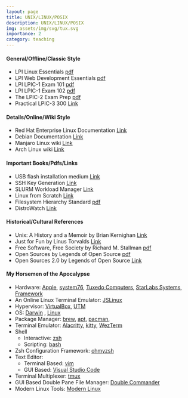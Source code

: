 ```yaml
---
layout: page
title: UNIX/LINUX/POSIX
description: UNIX/LINUX/POSIX
img: assets/img/svg/tux.svg
importance: 2
category: teaching
---
```


#### General/Offline/Classic Style

* LPI Linux Essentials [pdf](https://learning.lpi.org/pdfstore/LPI-Learning-Material-010-160-en.pdf)
* LPI Web Development Essentials [pdf](https://learning.lpi.org/pdfstore/LPI-Learning-Material-030-100-en.pdf)
* LPI LPIC-1 Exam 101 [pdf](https://learning.lpi.org/pdfstore/LPI-Learning-Material-101-500-en.pdf)
* LPI LPIC-1 Exam 102 [pdf](https://learning.lpi.org/pdfstore/LPI-Learning-Material-102-500-en.pdf)  
* The LPIC-2 Exam Prep [pdf](https://lpic2book.github.io/src/pdf/lpic2book.pdf)
* Practical LPIC-3 300 [Link](https://link.springer.com/book/10.1007/978-1-4842-4473-9)

#### Details/Online/Wiki Style

* Red Hat Enterprise Linux Documentation [Link](https://access.redhat.com/documentation/en-us/red_hat_enterprise_linux/9)
* Debian Documentation [Link](https://www.debian.org/doc/)
* Manjaro Linux wiki [Link](https://wiki.manjaro.org/index.php/Main_Page)
* Arch Linux wiki [Link](https://wiki.archlinux.org/)

#### Important Books/Pdfs/Links
* USB flash installation medium [Link](https://wiki.archlinux.org/title/USB_flash_installation_medium)
* SSH Key Generation [Link](https://wiki.archlinux.org/title/SSH_keys)
* SLURM Workload Manager [Link](https://slurm.schedmd.com/)
* Linux from Scratch [Link](https://www.linuxfromscratch.org/lfs/downloads/stable/LFS-BOOK-12.0.pdf)
* Filesystem Hierarchy Standard [pdf](https://refspecs.linuxfoundation.org/FHS_3.0/fhs-3.0.pdf)
* DistroWatch [Link](https://distrowatch.com/)

#### Historical/Cultural References
* Unix: A History and a Memoir by Brian Kernighan [Link](https://www.cs.princeton.edu/~bwk/memoir.html)
* Just for Fun by Linus Torvalds [Link](https://www.harpercollins.com/products/just-for-fun-linus-torvaldsdavid-diamond?variant=32118179364898)
* Free Software, Free Society by Richard M. Stallman [pdf](https://www.gnu.org/doc/fsfs3-hardcover.pdf)
* Open Sources by Legends of Open Source [pdf](https://smaldone.com.ar/documentos/libros/opensources.pdf)
* Open Sources 2.0 by Legends of Open Source [Link](https://www.oreilly.com/library/view/open-sources-20/0596008023/)

#### My Horsemen of the Apocalypse
* Hardware: [Apple](https://www.apple.com/mac/), [system76](https://system76.com/), [Tuxedo Computers](https://www.tuxedocomputers.com/), [StarLabs Systems](https://de.starlabs.systems/), [Framework](https://frame.work/de/en) 
* An Online Linux Terminal Emulator: [JSLinux](https://bellard.org/jslinux/)  
* Hypervisor: [VirtualBox](https://www.virtualbox.org/), [UTM](https://mac.getutm.app/)
* OS: [Darwin](https://github.com/apple/darwin-xnu) , [Linux](https://www.kernel.org/)
* Package Manager: [brew](https://brew.sh/), [apt](https://wiki.debian.org/Apt), [pacman](https://archlinux.org/pacman/),
* Terminal Emulator: [Alacritty](https://alacritty.org/), [kitty](https://sw.kovidgoyal.net/kitty/), [WezTerm](https://wezfurlong.org/wezterm/)
* Shell
  - Interactive: [zsh](https://www.zsh.org/)
  - Scripting: [bash](https://www.gnu.org/software/bash/)
* Zsh Configuration Framework: [ohmyzsh](https://ohmyz.sh/)
* Text Editor:
  - Terminal Based: [vim](https://www.vim.org/)
  - GUI Based: [Visual Studio Code](https://code.visualstudio.com/)
* Terminal Multiplexer: [tmux](https://github.com/tmux)
* GUI Based Double Pane File Manager: [Double Commander](https://doublecmd.sourceforge.io/)
* Modern Linux Tools: [Modern Linux](https://github.com/ibraheemdev/modern-unix)



